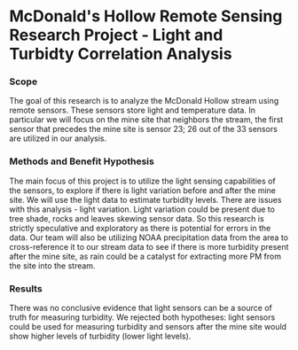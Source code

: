 # McDonald's Hollow Remote Sensing Research Project - Light and Turbidty Correlation Analysis 

### Scope

The goal of this research is to analyze the McDonald Hollow stream using remote sensors. These sensors store light and temperature data. In particular we will focus on the mine site that neighbors the stream, the first sensor that precedes the mine site is sensor 23; 26 out of the 33 sensors are utilized in our analysis. 

### Methods and Benefit Hypothesis

The main focus of this project is to utilize the light sensing capabilities of the sensors, to explore if there is light variation before and after the mine site. We will use the light data to estimate turbidity levels. There are issues with this analysis - light variation. Light variation could be present due to tree shade, rocks and leaves skewing sensor data. So this research is strictly speculative and exploratory as there is potential for errors in the data. Our team will also be utilizing NOAA precipitation data from the area to cross-reference it to our stream data to see if there is more turbidity present after the mine site, as rain could be a catalyst for extracting more PM from the site into the stream.

### Results

There was no conclusive evidence that light sensors can be a source of truth for measuring turbidity. We rejected both hypotheses: light sensors could be used for measuring turbidity and sensors after the mine site would show higher levels of turbidity (lower light levels). 
